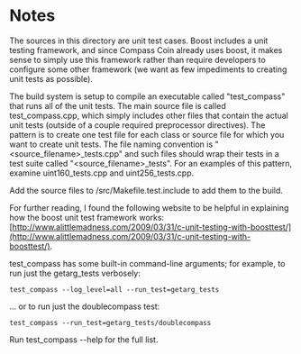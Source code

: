# Notes
The sources in this directory are unit test cases.  Boost includes a
unit testing framework, and since Compass Coin already uses boost, it makes
sense to simply use this framework rather than require developers to
configure some other framework (we want as few impediments to creating
unit tests as possible).

The build system is setup to compile an executable called "test_compass"
that runs all of the unit tests.  The main source file is called
test_compass.cpp, which simply includes other files that contain the
actual unit tests (outside of a couple required preprocessor
directives).  The pattern is to create one test file for each class or
source file for which you want to create unit tests.  The file naming
convention is "<source_filename>_tests.cpp" and such files should wrap
their tests in a test suite called "<source_filename>_tests".  For an
examples of this pattern, examine uint160_tests.cpp and
uint256_tests.cpp.

Add the source files to /src/Makefile.test.include to add them to the build.

For further reading, I found the following website to be helpful in
explaining how the boost unit test framework works:
[http://www.alittlemadness.com/2009/03/31/c-unit-testing-with-boosttest/](http://www.alittlemadness.com/2009/03/31/c-unit-testing-with-boosttest/).

test_compass has some built-in command-line arguments; for
example, to run just the getarg_tests verbosely:

    test_compass --log_level=all --run_test=getarg_tests

... or to run just the doublecompass test:

    test_compass --run_test=getarg_tests/doublecompass

Run  test_compass --help   for the full list.


